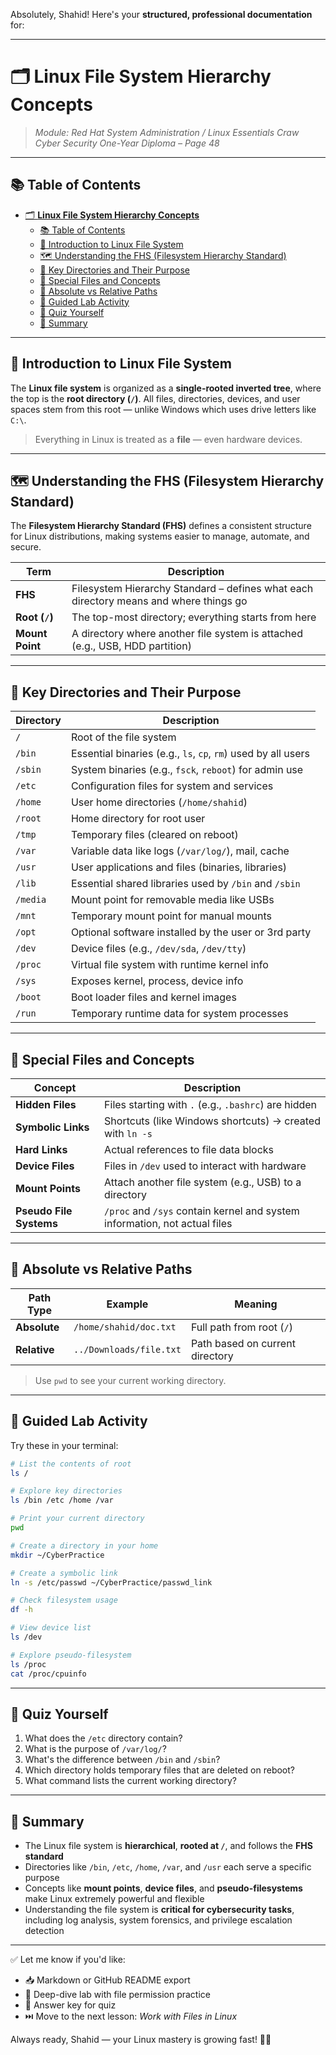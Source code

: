 Absolutely, Shahid! Here's your **structured, professional documentation** for:

---

# 🗂️ **Linux File System Hierarchy Concepts**

> *Module: Red Hat System Administration / Linux Essentials*
> *Craw Cyber Security One-Year Diploma – Page 48*

---

## 📚 Table of Contents

- [🗂️ **Linux File System Hierarchy Concepts**](#️-linux-file-system-hierarchy-concepts)
  - [📚 Table of Contents](#-table-of-contents)
  - [📖 Introduction to Linux File System](#-introduction-to-linux-file-system)
  - [🗺️ Understanding the FHS (Filesystem Hierarchy Standard)](#️-understanding-the-fhs-filesystem-hierarchy-standard)
  - [📂 Key Directories and Their Purpose](#-key-directories-and-their-purpose)
  - [📑 Special Files and Concepts](#-special-files-and-concepts)
  - [📌 Absolute vs Relative Paths](#-absolute-vs-relative-paths)
  - [🧪 Guided Lab Activity](#-guided-lab-activity)
  - [🧠 Quiz Yourself](#-quiz-yourself)
  - [📎 Summary](#-summary)

---

## 📖 Introduction to Linux File System

The **Linux file system** is organized as a **single-rooted inverted tree**, where the top is the **root directory (`/`)**. All files, directories, devices, and user spaces stem from this root — unlike Windows which uses drive letters like `C:\`.

> Everything in Linux is treated as a **file** — even hardware devices.

---

## 🗺️ Understanding the FHS (Filesystem Hierarchy Standard)

The **Filesystem Hierarchy Standard (FHS)** defines a consistent structure for Linux distributions, making systems easier to manage, automate, and secure.

| Term            | Description                                                                           |
| --------------- | ------------------------------------------------------------------------------------- |
| **FHS**         | Filesystem Hierarchy Standard – defines what each directory means and where things go |
| **Root (`/`)**  | The top-most directory; everything starts from here                                   |
| **Mount Point** | A directory where another file system is attached (e.g., USB, HDD partition)          |

---

## 📂 Key Directories and Their Purpose

| Directory | Description                                                   |
| --------- | ------------------------------------------------------------- |
| `/`       | Root of the file system                                       |
| `/bin`    | Essential binaries (e.g., `ls`, `cp`, `rm`) used by all users |
| `/sbin`   | System binaries (e.g., `fsck`, `reboot`) for admin use        |
| `/etc`    | Configuration files for system and services                   |
| `/home`   | User home directories (`/home/shahid`)                        |
| `/root`   | Home directory for root user                                  |
| `/tmp`    | Temporary files (cleared on reboot)                           |
| `/var`    | Variable data like logs (`/var/log/`), mail, cache            |
| `/usr`    | User applications and files (binaries, libraries)             |
| `/lib`    | Essential shared libraries used by `/bin` and `/sbin`         |
| `/media`  | Mount point for removable media like USBs                     |
| `/mnt`    | Temporary mount point for manual mounts                       |
| `/opt`    | Optional software installed by the user or 3rd party          |
| `/dev`    | Device files (e.g., `/dev/sda`, `/dev/tty`)                   |
| `/proc`   | Virtual file system with runtime kernel info                  |
| `/sys`    | Exposes kernel, process, device info                          |
| `/boot`   | Boot loader files and kernel images                           |
| `/run`    | Temporary runtime data for system processes                   |

---

## 📑 Special Files and Concepts

| Concept                 | Description                                                                |
| ----------------------- | -------------------------------------------------------------------------- |
| **Hidden Files**        | Files starting with `.` (e.g., `.bashrc`) are hidden                       |
| **Symbolic Links**      | Shortcuts (like Windows shortcuts) → created with `ln -s`                  |
| **Hard Links**          | Actual references to file data blocks                                      |
| **Device Files**        | Files in `/dev` used to interact with hardware                             |
| **Mount Points**        | Attach another file system (e.g., USB) to a directory                      |
| **Pseudo File Systems** | `/proc` and `/sys` contain kernel and system information, not actual files |

---

## 📌 Absolute vs Relative Paths

| Path Type    | Example                 | Meaning                         |
| ------------ | ----------------------- | ------------------------------- |
| **Absolute** | `/home/shahid/doc.txt`  | Full path from root (`/`)       |
| **Relative** | `../Downloads/file.txt` | Path based on current directory |

> Use `pwd` to see your current working directory.

---

## 🧪 Guided Lab Activity

Try these in your terminal:

```bash
# List the contents of root
ls /

# Explore key directories
ls /bin /etc /home /var

# Print your current directory
pwd

# Create a directory in your home
mkdir ~/CyberPractice

# Create a symbolic link
ln -s /etc/passwd ~/CyberPractice/passwd_link

# Check filesystem usage
df -h

# View device list
ls /dev

# Explore pseudo-filesystem
ls /proc
cat /proc/cpuinfo
```

---

## 🧠 Quiz Yourself

1. What does the `/etc` directory contain?
2. What is the purpose of `/var/log/`?
3. What's the difference between `/bin` and `/sbin`?
4. Which directory holds temporary files that are deleted on reboot?
5. What command lists the current working directory?

---

## 📎 Summary

* The Linux file system is **hierarchical**, **rooted at `/`**, and follows the **FHS standard**
* Directories like `/bin`, `/etc`, `/home`, `/var`, and `/usr` each serve a specific purpose
* Concepts like **mount points**, **device files**, and **pseudo-filesystems** make Linux extremely powerful and flexible
* Understanding the file system is **critical for cybersecurity tasks**, including log analysis, system forensics, and privilege escalation detection

---

✅ Let me know if you'd like:

* 📥 Markdown or GitHub README export
* 🧪 Deep-dive lab with file permission practice
* 🧠 Answer key for quiz
* ⏭️ Move to the next lesson: *Work with Files in Linux*

Always ready, Shahid — your Linux mastery is growing fast! 💪🐧
